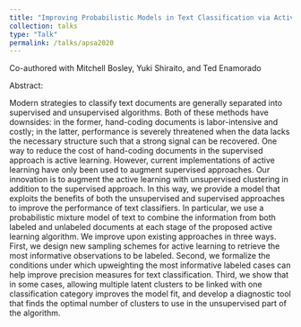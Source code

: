 ```yaml
---
title: "Improving Probabilistic Models in Text Classification via Active Learning" 
collection: talks
type: "Talk"
permalink: /talks/apsa2020
---
```

Co-authored with Mitchell Bosley, Yuki Shiraito, and Ted Enamorado

Abstract: 

Modern strategies to classify text documents are generally separated into supervised and unsupervised algorithms. Both of these methods have downsides: in the former, hand-coding documents is labor-intensive and costly; in the latter, performance is severely threatened when the data lacks the necessary structure such that a strong signal can be recovered.  One way to reduce the cost of hand-coding documents in the supervised approach is active learning. However, current implementations of active learning have only been used to augment supervised approaches. Our innovation is to augment the active learning with unsupervised clustering in addition to the supervised approach. In this way, we provide a model that exploits the benefits of both the unsupervised and supervised approaches to improve the performance of text classifiers.  In particular, we use a probabilistic mixture model of text to combine the information from both labeled and unlabeled documents at each stage of the proposed active learning algorithm. We improve upon existing approaches in three ways. First, we design new sampling schemes for active learning to retrieve the most informative observations to be labeled. Second, we formalize the conditions under which upweighting the most informative labeled cases can help improve precision measures for text classification. Third, we show that in some cases, allowing multiple latent clusters to be linked with one classification category improves the model fit, and develop a diagnostic tool that finds the optimal number of clusters to use in the unsupervised part of the algorithm.
